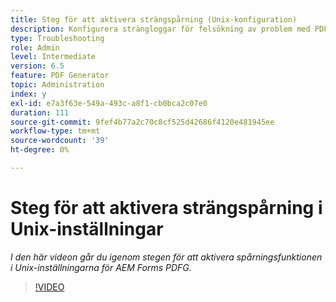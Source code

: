 ```yaml
---
title: Steg för att aktivera strängspårning (Unix-konfiguration)
description: Konfigurera strängloggar för felsökning av problem med PDF Generator
type: Troubleshooting
role: Admin
level: Intermediate
version: 6.5
feature: PDF Generator
topic: Administration
index: y
exl-id: e7a3f63e-549a-493c-a8f1-cb0bca2c07e0
duration: 111
source-git-commit: 9fef4b77a2c70c8cf525d42686f4120e481945ee
workflow-type: tm+mt
source-wordcount: '39'
ht-degree: 0%

---
```


# Steg för att aktivera strängspårning i Unix-inställningar

*I den här videon går du igenom stegen för att aktivera spårningsfunktionen i Unix-inställningarna för AEM Forms PDFG.*

>[!VIDEO](https://video.tv.adobe.com/v/335525?quality=12&learn=on)
